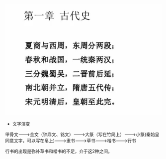 ![](/assets/h_1.png)
* 文字演变

甲骨文--->金文（钟鼎文、铭文）--->大篆（写在竹简上）--->小篆(秦始皇同意文字，可以写在帛上)--->隶书--->草书--->楷书--->行书

行书的出现是弥补草书和楷书的不足，介于这2种之间。
